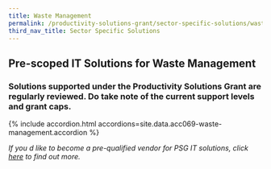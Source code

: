 ```yaml
---
title: Waste Management
permalink: /productivity-solutions-grant/sector-specific-solutions/waste-management/
third_nav_title: Sector Specific Solutions
---
```


## Pre-scoped IT Solutions for Waste Management

### Solutions supported under the Productivity Solutions Grant are regularly reviewed. Do take note of the current support levels and grant caps.

{% include accordion.html accordions=site.data.acc069-waste-management.accordion %}

_If you d like to become a pre-qualified vendor for PSG IT solutions, click <a target='_blank' href='https://www.imda.gov.sg/icmvendors' >here</a> to find out more._